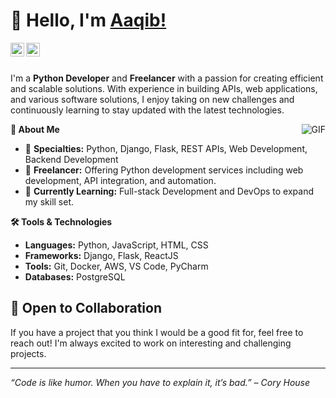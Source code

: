 # 👋 Hello, I'm [Aaqib!](https://maaqib.com/)

<a href="https://www.linkedin.com/in/maaqibsoomro/">
  <img align="left" alt="Aaqib's LinkdeIN" width="22px" src="https://cdn.jsdelivr.net/npm/simple-icons@v3/icons/linkedin.svg" />
</a>
<a href="mailto:soomroaaqib55@example.com">
  <img align="left" alt="Aaqib's Gmail" width="22px" src="https://cdn.jsdelivr.net/npm/simple-icons@v3/icons/gmail.svg" />
</a>

<br><br>

I'm a **Python Developer** and **Freelancer** with a passion for creating efficient and scalable solutions. With experience in building APIs, web applications, and various software solutions, I enjoy taking on new challenges and continuously learning to stay updated with the latest technologies.

<img align="right" alt="GIF" src="https://media.giphy.com/media/iIqmM5tTjmpOB9mpbn/giphy.gif" />

**🚀 About Me**

- 🌟 **Specialties:** Python, Django, Flask, REST APIs, Web Development, Backend Development
- 💼 **Freelancer:** Offering Python development services including web development, API integration, and automation.
- 🌱 **Currently Learning:** Full-stack Development and DevOps to expand my skill set.

**🛠️ Tools & Technologies**

- **Languages:** Python, JavaScript, HTML, CSS
- **Frameworks:** Django, Flask, ReactJS
- **Tools:** Git, Docker, AWS, VS Code, PyCharm
- **Databases:** PostgreSQL

## 🤝 Open to Collaboration

If you have a project that you think I would be a good fit for, feel free to reach out! I'm always excited to work on interesting and challenging projects.

---

_“Code is like humor. When you have to explain it, it’s bad.” – Cory House_
